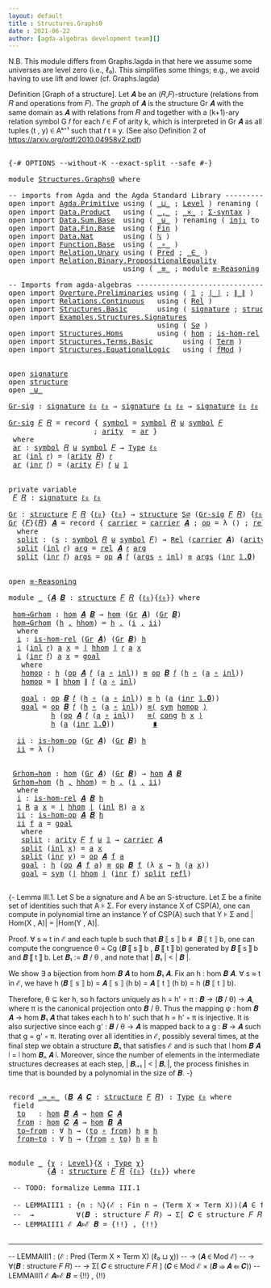 ```yaml
---
layout: default
title : Structures.Graphs0
date : 2021-06-22
author: [agda-algebras development team][]
---
```


N.B. This module differs from Graphs.lagda in that here we assume some universes are level zero (i.e., ℓ₀). This simplifies some things; e.g., we avoid having to use lift and lower (cf. Graphs.lagda)

Definition [Graph of a structure]. Let 𝑨 be an (𝑅,𝐹)-structure (relations from 𝑅 and operations from 𝐹).
The *graph* of 𝑨 is the structure Gr 𝑨 with the same domain as 𝑨 with relations from 𝑅 and together with a (k+1)-ary relation symbol G 𝑓 for each 𝑓 ∈ 𝐹 of arity k, which is interpreted in Gr 𝑨 as all tuples (t , y) ∈ Aᵏ⁺¹ such that 𝑓 t ≡ y. (See also Definition 2 of https://arxiv.org/pdf/2010.04958v2.pdf)


<pre class="Agda">

<a id="743" class="Symbol">{-#</a> <a id="747" class="Keyword">OPTIONS</a> <a id="755" class="Pragma">--without-K</a> <a id="767" class="Pragma">--exact-split</a> <a id="781" class="Pragma">--safe</a> <a id="788" class="Symbol">#-}</a>

<a id="793" class="Keyword">module</a> <a id="800" href="Structures.Graphs0.html" class="Module">Structures.Graphs0</a> <a id="819" class="Keyword">where</a>

<a id="826" class="Comment">-- imports from Agda and the Agda Standard Library -------------------------------------------</a>
<a id="921" class="Keyword">open</a> <a id="926" class="Keyword">import</a> <a id="933" href="Agda.Primitive.html" class="Module">Agda.Primitive</a> <a id="948" class="Keyword">using</a> <a id="954" class="Symbol">(</a> <a id="956" href="Agda.Primitive.html#810" class="Primitive Operator">_⊔_</a> <a id="960" class="Symbol">;</a> <a id="962" href="Agda.Primitive.html#597" class="Postulate">Level</a> <a id="968" class="Symbol">)</a> <a id="970" class="Keyword">renaming</a> <a id="979" class="Symbol">(</a> <a id="981" href="Agda.Primitive.html#326" class="Primitive">Set</a> <a id="985" class="Symbol">to</a> <a id="988" class="Primitive">Type</a> <a id="993" class="Symbol">;</a> <a id="995" href="Agda.Primitive.html#764" class="Primitive">lzero</a> <a id="1001" class="Symbol">to</a> <a id="1004" class="Primitive">ℓ₀</a> <a id="1007" class="Symbol">)</a>
<a id="1009" class="Keyword">open</a> <a id="1014" class="Keyword">import</a> <a id="1021" href="Data.Product.html" class="Module">Data.Product</a>   <a id="1036" class="Keyword">using</a> <a id="1042" class="Symbol">(</a> <a id="1044" href="Agda.Builtin.Sigma.html#236" class="InductiveConstructor Operator">_,_</a> <a id="1048" class="Symbol">;</a> <a id="1050" href="Data.Product.html#1167" class="Function Operator">_×_</a> <a id="1054" class="Symbol">;</a> <a id="1056" href="Data.Product.html#916" class="Function">Σ-syntax</a> <a id="1065" class="Symbol">)</a>
<a id="1067" class="Keyword">open</a> <a id="1072" class="Keyword">import</a> <a id="1079" href="Data.Sum.Base.html" class="Module">Data.Sum.Base</a>  <a id="1094" class="Keyword">using</a> <a id="1100" class="Symbol">(</a> <a id="1102" href="Data.Sum.Base.html#734" class="Datatype Operator">_⊎_</a> <a id="1106" class="Symbol">)</a> <a id="1108" class="Keyword">renaming</a> <a id="1117" class="Symbol">(</a> <a id="1119" href="Data.Sum.Base.html#784" class="InductiveConstructor">inj₁</a> <a id="1124" class="Symbol">to</a> <a id="1127" class="InductiveConstructor">inl</a> <a id="1131" class="Symbol">;</a> <a id="1133" href="Data.Sum.Base.html#809" class="InductiveConstructor">inj₂</a> <a id="1138" class="Symbol">to</a> <a id="1141" class="InductiveConstructor">inr</a> <a id="1145" class="Symbol">)</a>
<a id="1147" class="Keyword">open</a> <a id="1152" class="Keyword">import</a> <a id="1159" href="Data.Fin.Base.html" class="Module">Data.Fin.Base</a>  <a id="1174" class="Keyword">using</a> <a id="1180" class="Symbol">(</a> <a id="1182" href="Data.Fin.Base.html#1126" class="Datatype">Fin</a> <a id="1186" class="Symbol">)</a>
<a id="1188" class="Keyword">open</a> <a id="1193" class="Keyword">import</a> <a id="1200" href="Data.Nat.html" class="Module">Data.Nat</a>       <a id="1215" class="Keyword">using</a> <a id="1221" class="Symbol">(</a> <a id="1223" href="Agda.Builtin.Nat.html#192" class="Datatype">ℕ</a> <a id="1225" class="Symbol">)</a>
<a id="1227" class="Keyword">open</a> <a id="1232" class="Keyword">import</a> <a id="1239" href="Function.Base.html" class="Module">Function.Base</a>  <a id="1254" class="Keyword">using</a> <a id="1260" class="Symbol">(</a> <a id="1262" href="Function.Base.html#1031" class="Function Operator">_∘_</a> <a id="1266" class="Symbol">)</a>
<a id="1268" class="Keyword">open</a> <a id="1273" class="Keyword">import</a> <a id="1280" href="Relation.Unary.html" class="Module">Relation.Unary</a> <a id="1295" class="Keyword">using</a> <a id="1301" class="Symbol">(</a> <a id="1303" href="Relation.Unary.html#1101" class="Function">Pred</a> <a id="1308" class="Symbol">;</a> <a id="1310" href="Relation.Unary.html#1523" class="Function Operator">_∈_</a> <a id="1314" class="Symbol">)</a>
<a id="1316" class="Keyword">open</a> <a id="1321" class="Keyword">import</a> <a id="1328" href="Relation.Binary.PropositionalEquality.html" class="Module">Relation.Binary.PropositionalEquality</a>
                           <a id="1393" class="Keyword">using</a> <a id="1399" class="Symbol">(</a> <a id="1401" href="Agda.Builtin.Equality.html#151" class="Datatype Operator">_≡_</a> <a id="1405" class="Symbol">;</a> <a id="1407" class="Keyword">module</a> <a id="1414" href="Relation.Binary.PropositionalEquality.Core.html#2708" class="Module">≡-Reasoning</a> <a id="1426" class="Symbol">;</a> <a id="1428" href="Relation.Binary.PropositionalEquality.Core.html#1130" class="Function">cong</a> <a id="1433" class="Symbol">;</a> <a id="1435" href="Relation.Binary.PropositionalEquality.Core.html#1684" class="Function">sym</a> <a id="1439" class="Symbol">;</a> <a id="1441" href="Agda.Builtin.Equality.html#208" class="InductiveConstructor">refl</a> <a id="1446" class="Symbol">)</a>

<a id="1449" class="Comment">-- Imports from agda-algebras --------------------------------------------------------------</a>
<a id="1542" class="Keyword">open</a> <a id="1547" class="Keyword">import</a> <a id="1554" href="Overture.Preliminaries.html" class="Module">Overture.Preliminaries</a> <a id="1577" class="Keyword">using</a> <a id="1583" class="Symbol">(</a> <a id="1585" href="Overture.Preliminaries.html#3412" class="Datatype">𝟙</a> <a id="1587" class="Symbol">;</a> <a id="1589" href="Overture.Preliminaries.html#4155" class="Function Operator">∣_∣</a> <a id="1593" class="Symbol">;</a> <a id="1595" href="Overture.Preliminaries.html#4193" class="Function Operator">∥_∥</a> <a id="1599" class="Symbol">)</a>
<a id="1601" class="Keyword">open</a> <a id="1606" class="Keyword">import</a> <a id="1613" href="Relations.Continuous.html" class="Module">Relations.Continuous</a>   <a id="1636" class="Keyword">using</a> <a id="1642" class="Symbol">(</a> <a id="1644" href="Relations.Continuous.html#3768" class="Function">Rel</a> <a id="1648" class="Symbol">)</a>
<a id="1650" class="Keyword">open</a> <a id="1655" class="Keyword">import</a> <a id="1662" href="Structures.Basic.html" class="Module">Structures.Basic</a>       <a id="1685" class="Keyword">using</a> <a id="1691" class="Symbol">(</a> <a id="1693" href="Structures.Basic.html#1124" class="Record">signature</a> <a id="1703" class="Symbol">;</a> <a id="1705" href="Structures.Basic.html#1458" class="Record">structure</a> <a id="1715" class="Symbol">)</a>
<a id="1717" class="Keyword">open</a> <a id="1722" class="Keyword">import</a> <a id="1729" href="Examples.Structures.Signatures.html" class="Module">Examples.Structures.Signatures</a>
                                   <a id="1795" class="Keyword">using</a> <a id="1801" class="Symbol">(</a> <a id="1803" href="Examples.Structures.Signatures.html#566" class="Function">S∅</a> <a id="1806" class="Symbol">)</a>
<a id="1808" class="Keyword">open</a> <a id="1813" class="Keyword">import</a> <a id="1820" href="Structures.Homs.html" class="Module">Structures.Homs</a>        <a id="1843" class="Keyword">using</a> <a id="1849" class="Symbol">(</a> <a id="1851" href="Structures.Homs.html#2551" class="Function">hom</a> <a id="1855" class="Symbol">;</a> <a id="1857" href="Structures.Homs.html#2135" class="Function">is-hom-rel</a> <a id="1868" class="Symbol">;</a> <a id="1870" href="Structures.Homs.html#2354" class="Function">is-hom-op</a> <a id="1880" class="Symbol">)</a>
<a id="1882" class="Keyword">open</a> <a id="1887" class="Keyword">import</a> <a id="1894" href="Structures.Terms.Basic.html" class="Module">Structures.Terms.Basic</a>       <a id="1923" class="Keyword">using</a> <a id="1929" class="Symbol">(</a> <a id="1931" href="Structures.Terms.Basic.html#443" class="Datatype">Term</a> <a id="1936" class="Symbol">)</a>
<a id="1938" class="Keyword">open</a> <a id="1943" class="Keyword">import</a> <a id="1950" href="Structures.EquationalLogic.html" class="Module">Structures.EquationalLogic</a>   <a id="1979" class="Keyword">using</a> <a id="1985" class="Symbol">(</a> <a id="1987" href="Structures.EquationalLogic.html#1490" class="Function">fMod</a> <a id="1992" class="Symbol">)</a>


<a id="1996" class="Keyword">open</a> <a id="2001" href="Structures.Basic.html#1124" class="Module">signature</a>
<a id="2011" class="Keyword">open</a> <a id="2016" href="Structures.Basic.html#1458" class="Module">structure</a>
<a id="2026" class="Keyword">open</a> <a id="2031" href="Data.Sum.Base.html#734" class="Module Operator">_⊎_</a>

<a id="Gr-sig"></a><a id="2036" href="Structures.Graphs0.html#2036" class="Function">Gr-sig</a> <a id="2043" class="Symbol">:</a> <a id="2045" href="Structures.Basic.html#1124" class="Record">signature</a> <a id="2055" href="Structures.Graphs0.html#1004" class="Primitive">ℓ₀</a> <a id="2058" href="Structures.Graphs0.html#1004" class="Primitive">ℓ₀</a> <a id="2061" class="Symbol">→</a> <a id="2063" href="Structures.Basic.html#1124" class="Record">signature</a> <a id="2073" href="Structures.Graphs0.html#1004" class="Primitive">ℓ₀</a> <a id="2076" href="Structures.Graphs0.html#1004" class="Primitive">ℓ₀</a> <a id="2079" class="Symbol">→</a> <a id="2081" href="Structures.Basic.html#1124" class="Record">signature</a> <a id="2091" href="Structures.Graphs0.html#1004" class="Primitive">ℓ₀</a> <a id="2094" href="Structures.Graphs0.html#1004" class="Primitive">ℓ₀</a>

<a id="2098" href="Structures.Graphs0.html#2036" class="Function">Gr-sig</a> <a id="2105" href="Structures.Graphs0.html#2105" class="Bound">𝐹</a> <a id="2107" href="Structures.Graphs0.html#2107" class="Bound">𝑅</a> <a id="2109" class="Symbol">=</a> <a id="2111" class="Keyword">record</a> <a id="2118" class="Symbol">{</a> <a id="2120" href="Structures.Basic.html#1185" class="Field">symbol</a> <a id="2127" class="Symbol">=</a> <a id="2129" href="Structures.Basic.html#1185" class="Field">symbol</a> <a id="2136" href="Structures.Graphs0.html#2107" class="Bound">𝑅</a> <a id="2138" href="Data.Sum.Base.html#734" class="Datatype Operator">⊎</a> <a id="2140" href="Structures.Basic.html#1185" class="Field">symbol</a> <a id="2147" href="Structures.Graphs0.html#2105" class="Bound">𝐹</a>
                    <a id="2169" class="Symbol">;</a> <a id="2171" href="Structures.Basic.html#1203" class="Field">arity</a>  <a id="2178" class="Symbol">=</a> <a id="2180" href="Structures.Graphs0.html#2193" class="Function">ar</a> <a id="2183" class="Symbol">}</a>
 <a id="2186" class="Keyword">where</a>
 <a id="2193" href="Structures.Graphs0.html#2193" class="Function">ar</a> <a id="2196" class="Symbol">:</a> <a id="2198" href="Structures.Basic.html#1185" class="Field">symbol</a> <a id="2205" href="Structures.Graphs0.html#2107" class="Bound">𝑅</a> <a id="2207" href="Data.Sum.Base.html#734" class="Datatype Operator">⊎</a> <a id="2209" href="Structures.Basic.html#1185" class="Field">symbol</a> <a id="2216" href="Structures.Graphs0.html#2105" class="Bound">𝐹</a> <a id="2218" class="Symbol">→</a> <a id="2220" href="Structures.Graphs0.html#988" class="Primitive">Type</a> <a id="2225" href="Structures.Graphs0.html#1004" class="Primitive">ℓ₀</a>
 <a id="2229" href="Structures.Graphs0.html#2193" class="Function">ar</a> <a id="2232" class="Symbol">(</a><a id="2233" href="Structures.Graphs0.html#1127" class="InductiveConstructor">inl</a> <a id="2237" href="Structures.Graphs0.html#2237" class="Bound">𝑟</a><a id="2238" class="Symbol">)</a> <a id="2240" class="Symbol">=</a> <a id="2242" class="Symbol">(</a><a id="2243" href="Structures.Basic.html#1203" class="Field">arity</a> <a id="2249" href="Structures.Graphs0.html#2107" class="Bound">𝑅</a><a id="2250" class="Symbol">)</a> <a id="2252" href="Structures.Graphs0.html#2237" class="Bound">𝑟</a>
 <a id="2255" href="Structures.Graphs0.html#2193" class="Function">ar</a> <a id="2258" class="Symbol">(</a><a id="2259" href="Structures.Graphs0.html#1141" class="InductiveConstructor">inr</a> <a id="2263" href="Structures.Graphs0.html#2263" class="Bound">𝑓</a><a id="2264" class="Symbol">)</a> <a id="2266" class="Symbol">=</a> <a id="2268" class="Symbol">(</a><a id="2269" href="Structures.Basic.html#1203" class="Field">arity</a> <a id="2275" href="Structures.Graphs0.html#2105" class="Bound">𝐹</a><a id="2276" class="Symbol">)</a> <a id="2278" href="Structures.Graphs0.html#2263" class="Bound">𝑓</a> <a id="2280" href="Data.Sum.Base.html#734" class="Datatype Operator">⊎</a> <a id="2282" href="Overture.Preliminaries.html#3412" class="Datatype">𝟙</a>


<a id="2286" class="Keyword">private</a> <a id="2294" class="Keyword">variable</a>
 <a id="2304" href="Structures.Graphs0.html#2304" class="Generalizable">𝐹</a> <a id="2306" href="Structures.Graphs0.html#2306" class="Generalizable">𝑅</a> <a id="2308" class="Symbol">:</a> <a id="2310" href="Structures.Basic.html#1124" class="Record">signature</a> <a id="2320" href="Structures.Graphs0.html#1004" class="Primitive">ℓ₀</a> <a id="2323" href="Structures.Graphs0.html#1004" class="Primitive">ℓ₀</a>

<a id="Gr"></a><a id="2327" href="Structures.Graphs0.html#2327" class="Function">Gr</a> <a id="2330" class="Symbol">:</a> <a id="2332" href="Structures.Basic.html#1458" class="Record">structure</a> <a id="2342" href="Structures.Graphs0.html#2304" class="Generalizable">𝐹</a> <a id="2344" href="Structures.Graphs0.html#2306" class="Generalizable">𝑅</a> <a id="2346" class="Symbol">{</a><a id="2347" href="Structures.Graphs0.html#1004" class="Primitive">ℓ₀</a><a id="2349" class="Symbol">}</a> <a id="2351" class="Symbol">{</a><a id="2352" href="Structures.Graphs0.html#1004" class="Primitive">ℓ₀</a><a id="2354" class="Symbol">}</a> <a id="2356" class="Symbol">→</a> <a id="2358" href="Structures.Basic.html#1458" class="Record">structure</a> <a id="2368" href="Examples.Structures.Signatures.html#566" class="Function">S∅</a> <a id="2371" class="Symbol">(</a><a id="2372" href="Structures.Graphs0.html#2036" class="Function">Gr-sig</a> <a id="2379" href="Structures.Graphs0.html#2304" class="Generalizable">𝐹</a> <a id="2381" href="Structures.Graphs0.html#2306" class="Generalizable">𝑅</a><a id="2382" class="Symbol">)</a> <a id="2384" class="Symbol">{</a><a id="2385" href="Structures.Graphs0.html#1004" class="Primitive">ℓ₀</a><a id="2387" class="Symbol">}</a> <a id="2389" class="Symbol">{</a><a id="2390" href="Structures.Graphs0.html#1004" class="Primitive">ℓ₀</a><a id="2392" class="Symbol">}</a>
<a id="2394" href="Structures.Graphs0.html#2327" class="Function">Gr</a> <a id="2397" class="Symbol">{</a><a id="2398" href="Structures.Graphs0.html#2398" class="Bound">𝐹</a><a id="2399" class="Symbol">}{</a><a id="2401" href="Structures.Graphs0.html#2401" class="Bound">𝑅</a><a id="2402" class="Symbol">}</a> <a id="2404" href="Structures.Graphs0.html#2404" class="Bound">𝑨</a> <a id="2406" class="Symbol">=</a> <a id="2408" class="Keyword">record</a> <a id="2415" class="Symbol">{</a> <a id="2417" href="Structures.Basic.html#1610" class="Field">carrier</a> <a id="2425" class="Symbol">=</a> <a id="2427" href="Structures.Basic.html#1610" class="Field">carrier</a> <a id="2435" href="Structures.Graphs0.html#2404" class="Bound">𝑨</a> <a id="2437" class="Symbol">;</a> <a id="2439" href="Structures.Basic.html#1629" class="Field">op</a> <a id="2442" class="Symbol">=</a> <a id="2444" class="Symbol">λ</a> <a id="2446" class="Symbol">()</a> <a id="2449" class="Symbol">;</a> <a id="2451" href="Structures.Basic.html#1713" class="Field">rel</a> <a id="2455" class="Symbol">=</a> <a id="2457" href="Structures.Graphs0.html#2475" class="Function">split</a> <a id="2463" class="Symbol">}</a>
  <a id="2467" class="Keyword">where</a>
  <a id="2475" href="Structures.Graphs0.html#2475" class="Function">split</a> <a id="2481" class="Symbol">:</a> <a id="2483" class="Symbol">(</a><a id="2484" href="Structures.Graphs0.html#2484" class="Bound">s</a> <a id="2486" class="Symbol">:</a> <a id="2488" href="Structures.Basic.html#1185" class="Field">symbol</a> <a id="2495" href="Structures.Graphs0.html#2401" class="Bound">𝑅</a> <a id="2497" href="Data.Sum.Base.html#734" class="Datatype Operator">⊎</a> <a id="2499" href="Structures.Basic.html#1185" class="Field">symbol</a> <a id="2506" href="Structures.Graphs0.html#2398" class="Bound">𝐹</a><a id="2507" class="Symbol">)</a> <a id="2509" class="Symbol">→</a> <a id="2511" href="Relations.Continuous.html#3768" class="Function">Rel</a> <a id="2515" class="Symbol">(</a><a id="2516" href="Structures.Basic.html#1610" class="Field">carrier</a> <a id="2524" href="Structures.Graphs0.html#2404" class="Bound">𝑨</a><a id="2525" class="Symbol">)</a> <a id="2527" class="Symbol">(</a><a id="2528" href="Structures.Basic.html#1203" class="Field">arity</a> <a id="2534" class="Symbol">(</a><a id="2535" href="Structures.Graphs0.html#2036" class="Function">Gr-sig</a> <a id="2542" href="Structures.Graphs0.html#2398" class="Bound">𝐹</a> <a id="2544" href="Structures.Graphs0.html#2401" class="Bound">𝑅</a><a id="2545" class="Symbol">)</a> <a id="2547" href="Structures.Graphs0.html#2484" class="Bound">s</a><a id="2548" class="Symbol">)</a> <a id="2550" class="Symbol">{</a><a id="2551" href="Structures.Graphs0.html#1004" class="Primitive">ℓ₀</a><a id="2553" class="Symbol">}</a>
  <a id="2557" href="Structures.Graphs0.html#2475" class="Function">split</a> <a id="2563" class="Symbol">(</a><a id="2564" href="Structures.Graphs0.html#1127" class="InductiveConstructor">inl</a> <a id="2568" href="Structures.Graphs0.html#2568" class="Bound">𝑟</a><a id="2569" class="Symbol">)</a> <a id="2571" href="Structures.Graphs0.html#2571" class="Bound">arg</a> <a id="2575" class="Symbol">=</a> <a id="2577" href="Structures.Basic.html#1713" class="Field">rel</a> <a id="2581" href="Structures.Graphs0.html#2404" class="Bound">𝑨</a> <a id="2583" href="Structures.Graphs0.html#2568" class="Bound">𝑟</a> <a id="2585" href="Structures.Graphs0.html#2571" class="Bound">arg</a>
  <a id="2591" href="Structures.Graphs0.html#2475" class="Function">split</a> <a id="2597" class="Symbol">(</a><a id="2598" href="Structures.Graphs0.html#1141" class="InductiveConstructor">inr</a> <a id="2602" href="Structures.Graphs0.html#2602" class="Bound">𝑓</a><a id="2603" class="Symbol">)</a> <a id="2605" href="Structures.Graphs0.html#2605" class="Bound">args</a> <a id="2610" class="Symbol">=</a> <a id="2612" href="Structures.Basic.html#1629" class="Field">op</a> <a id="2615" href="Structures.Graphs0.html#2404" class="Bound">𝑨</a> <a id="2617" href="Structures.Graphs0.html#2602" class="Bound">𝑓</a> <a id="2619" class="Symbol">(</a><a id="2620" href="Structures.Graphs0.html#2605" class="Bound">args</a> <a id="2625" href="Function.Base.html#1031" class="Function Operator">∘</a> <a id="2627" href="Structures.Graphs0.html#1127" class="InductiveConstructor">inl</a><a id="2630" class="Symbol">)</a> <a id="2632" href="Agda.Builtin.Equality.html#151" class="Datatype Operator">≡</a> <a id="2634" href="Structures.Graphs0.html#2605" class="Bound">args</a> <a id="2639" class="Symbol">(</a><a id="2640" href="Structures.Graphs0.html#1141" class="InductiveConstructor">inr</a> <a id="2644" href="Overture.Preliminaries.html#3431" class="InductiveConstructor">𝟙.𝟎</a><a id="2647" class="Symbol">)</a>


<a id="2651" class="Keyword">open</a> <a id="2656" href="Relation.Binary.PropositionalEquality.Core.html#2708" class="Module">≡-Reasoning</a>

<a id="2669" class="Keyword">module</a> <a id="2676" href="Structures.Graphs0.html#2676" class="Module">_</a> <a id="2678" class="Symbol">{</a><a id="2679" href="Structures.Graphs0.html#2679" class="Bound">𝑨</a> <a id="2681" href="Structures.Graphs0.html#2681" class="Bound">𝑩</a> <a id="2683" class="Symbol">:</a> <a id="2685" href="Structures.Basic.html#1458" class="Record">structure</a> <a id="2695" href="Structures.Graphs0.html#2304" class="Generalizable">𝐹</a> <a id="2697" href="Structures.Graphs0.html#2306" class="Generalizable">𝑅</a> <a id="2699" class="Symbol">{</a><a id="2700" href="Structures.Graphs0.html#1004" class="Primitive">ℓ₀</a><a id="2702" class="Symbol">}{</a><a id="2704" href="Structures.Graphs0.html#1004" class="Primitive">ℓ₀</a><a id="2706" class="Symbol">}}</a> <a id="2709" class="Keyword">where</a>

 <a id="2717" href="Structures.Graphs0.html#2717" class="Function">hom→Grhom</a> <a id="2727" class="Symbol">:</a> <a id="2729" href="Structures.Homs.html#2551" class="Function">hom</a> <a id="2733" href="Structures.Graphs0.html#2679" class="Bound">𝑨</a> <a id="2735" href="Structures.Graphs0.html#2681" class="Bound">𝑩</a> <a id="2737" class="Symbol">→</a> <a id="2739" href="Structures.Homs.html#2551" class="Function">hom</a> <a id="2743" class="Symbol">(</a><a id="2744" href="Structures.Graphs0.html#2327" class="Function">Gr</a> <a id="2747" href="Structures.Graphs0.html#2679" class="Bound">𝑨</a><a id="2748" class="Symbol">)</a> <a id="2750" class="Symbol">(</a><a id="2751" href="Structures.Graphs0.html#2327" class="Function">Gr</a> <a id="2754" href="Structures.Graphs0.html#2681" class="Bound">𝑩</a><a id="2755" class="Symbol">)</a>
 <a id="2758" href="Structures.Graphs0.html#2717" class="Function">hom→Grhom</a> <a id="2768" class="Symbol">(</a><a id="2769" href="Structures.Graphs0.html#2769" class="Bound">h</a> <a id="2771" href="Agda.Builtin.Sigma.html#236" class="InductiveConstructor Operator">,</a> <a id="2773" href="Structures.Graphs0.html#2773" class="Bound">hhom</a><a id="2777" class="Symbol">)</a> <a id="2779" class="Symbol">=</a> <a id="2781" href="Structures.Graphs0.html#2769" class="Bound">h</a> <a id="2783" href="Agda.Builtin.Sigma.html#236" class="InductiveConstructor Operator">,</a> <a id="2785" class="Symbol">(</a><a id="2786" href="Structures.Graphs0.html#2804" class="Function">i</a> <a id="2788" href="Agda.Builtin.Sigma.html#236" class="InductiveConstructor Operator">,</a> <a id="2790" href="Structures.Graphs0.html#3175" class="Function">ii</a><a id="2792" class="Symbol">)</a>
  <a id="2796" class="Keyword">where</a>
  <a id="2804" href="Structures.Graphs0.html#2804" class="Function">i</a> <a id="2806" class="Symbol">:</a> <a id="2808" href="Structures.Homs.html#2135" class="Function">is-hom-rel</a> <a id="2819" class="Symbol">(</a><a id="2820" href="Structures.Graphs0.html#2327" class="Function">Gr</a> <a id="2823" href="Structures.Graphs0.html#2679" class="Bound">𝑨</a><a id="2824" class="Symbol">)</a> <a id="2826" class="Symbol">(</a><a id="2827" href="Structures.Graphs0.html#2327" class="Function">Gr</a> <a id="2830" href="Structures.Graphs0.html#2681" class="Bound">𝑩</a><a id="2831" class="Symbol">)</a> <a id="2833" href="Structures.Graphs0.html#2769" class="Bound">h</a>
  <a id="2837" href="Structures.Graphs0.html#2804" class="Function">i</a> <a id="2839" class="Symbol">(</a><a id="2840" href="Structures.Graphs0.html#1127" class="InductiveConstructor">inl</a> <a id="2844" href="Structures.Graphs0.html#2844" class="Bound">𝑟</a><a id="2845" class="Symbol">)</a> <a id="2847" href="Structures.Graphs0.html#2847" class="Bound">a</a> <a id="2849" href="Structures.Graphs0.html#2849" class="Bound">x</a> <a id="2851" class="Symbol">=</a> <a id="2853" href="Overture.Preliminaries.html#4155" class="Function Operator">∣</a> <a id="2855" href="Structures.Graphs0.html#2773" class="Bound">hhom</a> <a id="2860" href="Overture.Preliminaries.html#4155" class="Function Operator">∣</a> <a id="2862" href="Structures.Graphs0.html#2844" class="Bound">𝑟</a> <a id="2864" href="Structures.Graphs0.html#2847" class="Bound">a</a> <a id="2866" href="Structures.Graphs0.html#2849" class="Bound">x</a>
  <a id="2870" href="Structures.Graphs0.html#2804" class="Function">i</a> <a id="2872" class="Symbol">(</a><a id="2873" href="Structures.Graphs0.html#1141" class="InductiveConstructor">inr</a> <a id="2877" href="Structures.Graphs0.html#2877" class="Bound">𝑓</a><a id="2878" class="Symbol">)</a> <a id="2880" href="Structures.Graphs0.html#2880" class="Bound">a</a> <a id="2882" href="Structures.Graphs0.html#2882" class="Bound">x</a> <a id="2884" class="Symbol">=</a> <a id="2886" href="Structures.Graphs0.html#2993" class="Function">goal</a>
   <a id="2894" class="Keyword">where</a>
   <a id="2903" href="Structures.Graphs0.html#2903" class="Function">homop</a> <a id="2909" class="Symbol">:</a> <a id="2911" href="Structures.Graphs0.html#2769" class="Bound">h</a> <a id="2913" class="Symbol">(</a><a id="2914" href="Structures.Basic.html#1629" class="Field">op</a> <a id="2917" href="Structures.Graphs0.html#2679" class="Bound">𝑨</a> <a id="2919" href="Structures.Graphs0.html#2877" class="Bound">𝑓</a> <a id="2921" class="Symbol">(</a><a id="2922" href="Structures.Graphs0.html#2880" class="Bound">a</a> <a id="2924" href="Function.Base.html#1031" class="Function Operator">∘</a> <a id="2926" href="Structures.Graphs0.html#1127" class="InductiveConstructor">inl</a><a id="2929" class="Symbol">))</a> <a id="2932" href="Agda.Builtin.Equality.html#151" class="Datatype Operator">≡</a> <a id="2934" href="Structures.Basic.html#1629" class="Field">op</a> <a id="2937" href="Structures.Graphs0.html#2681" class="Bound">𝑩</a> <a id="2939" href="Structures.Graphs0.html#2877" class="Bound">𝑓</a> <a id="2941" class="Symbol">(</a><a id="2942" href="Structures.Graphs0.html#2769" class="Bound">h</a> <a id="2944" href="Function.Base.html#1031" class="Function Operator">∘</a> <a id="2946" class="Symbol">(</a><a id="2947" href="Structures.Graphs0.html#2880" class="Bound">a</a> <a id="2949" href="Function.Base.html#1031" class="Function Operator">∘</a> <a id="2951" href="Structures.Graphs0.html#1127" class="InductiveConstructor">inl</a><a id="2954" class="Symbol">))</a>
   <a id="2960" href="Structures.Graphs0.html#2903" class="Function">homop</a> <a id="2966" class="Symbol">=</a> <a id="2968" href="Overture.Preliminaries.html#4193" class="Function Operator">∥</a> <a id="2970" href="Structures.Graphs0.html#2773" class="Bound">hhom</a> <a id="2975" href="Overture.Preliminaries.html#4193" class="Function Operator">∥</a> <a id="2977" href="Structures.Graphs0.html#2877" class="Bound">𝑓</a> <a id="2979" class="Symbol">(</a><a id="2980" href="Structures.Graphs0.html#2880" class="Bound">a</a> <a id="2982" href="Function.Base.html#1031" class="Function Operator">∘</a> <a id="2984" href="Structures.Graphs0.html#1127" class="InductiveConstructor">inl</a><a id="2987" class="Symbol">)</a>

   <a id="2993" href="Structures.Graphs0.html#2993" class="Function">goal</a> <a id="2998" class="Symbol">:</a> <a id="3000" href="Structures.Basic.html#1629" class="Field">op</a> <a id="3003" href="Structures.Graphs0.html#2681" class="Bound">𝑩</a> <a id="3005" href="Structures.Graphs0.html#2877" class="Bound">𝑓</a> <a id="3007" class="Symbol">(</a><a id="3008" href="Structures.Graphs0.html#2769" class="Bound">h</a> <a id="3010" href="Function.Base.html#1031" class="Function Operator">∘</a> <a id="3012" class="Symbol">(</a><a id="3013" href="Structures.Graphs0.html#2880" class="Bound">a</a> <a id="3015" href="Function.Base.html#1031" class="Function Operator">∘</a> <a id="3017" href="Structures.Graphs0.html#1127" class="InductiveConstructor">inl</a><a id="3020" class="Symbol">))</a> <a id="3023" href="Agda.Builtin.Equality.html#151" class="Datatype Operator">≡</a> <a id="3025" href="Structures.Graphs0.html#2769" class="Bound">h</a> <a id="3027" class="Symbol">(</a><a id="3028" href="Structures.Graphs0.html#2880" class="Bound">a</a> <a id="3030" class="Symbol">(</a><a id="3031" href="Structures.Graphs0.html#1141" class="InductiveConstructor">inr</a> <a id="3035" href="Overture.Preliminaries.html#3431" class="InductiveConstructor">𝟙.𝟎</a><a id="3038" class="Symbol">))</a>
   <a id="3044" href="Structures.Graphs0.html#2993" class="Function">goal</a> <a id="3049" class="Symbol">=</a> <a id="3051" href="Structures.Basic.html#1629" class="Field">op</a> <a id="3054" href="Structures.Graphs0.html#2681" class="Bound">𝑩</a> <a id="3056" href="Structures.Graphs0.html#2877" class="Bound">𝑓</a> <a id="3058" class="Symbol">(</a><a id="3059" href="Structures.Graphs0.html#2769" class="Bound">h</a> <a id="3061" href="Function.Base.html#1031" class="Function Operator">∘</a> <a id="3063" class="Symbol">(</a><a id="3064" href="Structures.Graphs0.html#2880" class="Bound">a</a> <a id="3066" href="Function.Base.html#1031" class="Function Operator">∘</a> <a id="3068" href="Structures.Graphs0.html#1127" class="InductiveConstructor">inl</a><a id="3071" class="Symbol">))</a> <a id="3074" href="Relation.Binary.PropositionalEquality.Core.html#2923" class="Function">≡⟨</a> <a id="3077" href="Relation.Binary.PropositionalEquality.Core.html#1684" class="Function">sym</a> <a id="3081" href="Structures.Graphs0.html#2903" class="Function">homop</a> <a id="3087" href="Relation.Binary.PropositionalEquality.Core.html#2923" class="Function">⟩</a>
          <a id="3099" href="Structures.Graphs0.html#2769" class="Bound">h</a> <a id="3101" class="Symbol">(</a><a id="3102" href="Structures.Basic.html#1629" class="Field">op</a> <a id="3105" href="Structures.Graphs0.html#2679" class="Bound">𝑨</a> <a id="3107" href="Structures.Graphs0.html#2877" class="Bound">𝑓</a> <a id="3109" class="Symbol">(</a><a id="3110" href="Structures.Graphs0.html#2880" class="Bound">a</a> <a id="3112" href="Function.Base.html#1031" class="Function Operator">∘</a> <a id="3114" href="Structures.Graphs0.html#1127" class="InductiveConstructor">inl</a><a id="3117" class="Symbol">))</a>   <a id="3122" href="Relation.Binary.PropositionalEquality.Core.html#2923" class="Function">≡⟨</a> <a id="3125" href="Relation.Binary.PropositionalEquality.Core.html#1130" class="Function">cong</a> <a id="3130" href="Structures.Graphs0.html#2769" class="Bound">h</a> <a id="3132" href="Structures.Graphs0.html#2882" class="Bound">x</a> <a id="3134" href="Relation.Binary.PropositionalEquality.Core.html#2923" class="Function">⟩</a>
          <a id="3146" href="Structures.Graphs0.html#2769" class="Bound">h</a> <a id="3148" class="Symbol">(</a><a id="3149" href="Structures.Graphs0.html#2880" class="Bound">a</a> <a id="3151" class="Symbol">(</a><a id="3152" href="Structures.Graphs0.html#1141" class="InductiveConstructor">inr</a> <a id="3156" href="Overture.Preliminaries.html#3431" class="InductiveConstructor">𝟙.𝟎</a><a id="3159" class="Symbol">))</a>         <a id="3170" href="Relation.Binary.PropositionalEquality.Core.html#3105" class="Function Operator">∎</a>

  <a id="3175" href="Structures.Graphs0.html#3175" class="Function">ii</a> <a id="3178" class="Symbol">:</a> <a id="3180" href="Structures.Homs.html#2354" class="Function">is-hom-op</a> <a id="3190" class="Symbol">(</a><a id="3191" href="Structures.Graphs0.html#2327" class="Function">Gr</a> <a id="3194" href="Structures.Graphs0.html#2679" class="Bound">𝑨</a><a id="3195" class="Symbol">)</a> <a id="3197" class="Symbol">(</a><a id="3198" href="Structures.Graphs0.html#2327" class="Function">Gr</a> <a id="3201" href="Structures.Graphs0.html#2681" class="Bound">𝑩</a><a id="3202" class="Symbol">)</a> <a id="3204" href="Structures.Graphs0.html#2769" class="Bound">h</a>
  <a id="3208" href="Structures.Graphs0.html#3175" class="Function">ii</a> <a id="3211" class="Symbol">=</a> <a id="3213" class="Symbol">λ</a> <a id="3215" class="Symbol">()</a>


 <a id="3221" href="Structures.Graphs0.html#3221" class="Function">Grhom→hom</a> <a id="3231" class="Symbol">:</a> <a id="3233" href="Structures.Homs.html#2551" class="Function">hom</a> <a id="3237" class="Symbol">(</a><a id="3238" href="Structures.Graphs0.html#2327" class="Function">Gr</a> <a id="3241" href="Structures.Graphs0.html#2679" class="Bound">𝑨</a><a id="3242" class="Symbol">)</a> <a id="3244" class="Symbol">(</a><a id="3245" href="Structures.Graphs0.html#2327" class="Function">Gr</a> <a id="3248" href="Structures.Graphs0.html#2681" class="Bound">𝑩</a><a id="3249" class="Symbol">)</a> <a id="3251" class="Symbol">→</a> <a id="3253" href="Structures.Homs.html#2551" class="Function">hom</a> <a id="3257" href="Structures.Graphs0.html#2679" class="Bound">𝑨</a> <a id="3259" href="Structures.Graphs0.html#2681" class="Bound">𝑩</a>
 <a id="3262" href="Structures.Graphs0.html#3221" class="Function">Grhom→hom</a> <a id="3272" class="Symbol">(</a><a id="3273" href="Structures.Graphs0.html#3273" class="Bound">h</a> <a id="3275" href="Agda.Builtin.Sigma.html#236" class="InductiveConstructor Operator">,</a> <a id="3277" href="Structures.Graphs0.html#3277" class="Bound">hhom</a><a id="3281" class="Symbol">)</a> <a id="3283" class="Symbol">=</a> <a id="3285" href="Structures.Graphs0.html#3273" class="Bound">h</a> <a id="3287" href="Agda.Builtin.Sigma.html#236" class="InductiveConstructor Operator">,</a> <a id="3289" class="Symbol">(</a><a id="3290" href="Structures.Graphs0.html#3308" class="Function">i</a> <a id="3292" href="Agda.Builtin.Sigma.html#236" class="InductiveConstructor Operator">,</a> <a id="3294" href="Structures.Graphs0.html#3364" class="Function">ii</a><a id="3296" class="Symbol">)</a>
  <a id="3300" class="Keyword">where</a>
  <a id="3308" href="Structures.Graphs0.html#3308" class="Function">i</a> <a id="3310" class="Symbol">:</a> <a id="3312" href="Structures.Homs.html#2135" class="Function">is-hom-rel</a> <a id="3323" href="Structures.Graphs0.html#2679" class="Bound">𝑨</a> <a id="3325" href="Structures.Graphs0.html#2681" class="Bound">𝑩</a> <a id="3327" href="Structures.Graphs0.html#3273" class="Bound">h</a>
  <a id="3331" href="Structures.Graphs0.html#3308" class="Function">i</a> <a id="3333" href="Structures.Graphs0.html#3333" class="Bound">R</a> <a id="3335" href="Structures.Graphs0.html#3335" class="Bound">a</a> <a id="3337" href="Structures.Graphs0.html#3337" class="Bound">x</a> <a id="3339" class="Symbol">=</a> <a id="3341" href="Overture.Preliminaries.html#4155" class="Function Operator">∣</a> <a id="3343" href="Structures.Graphs0.html#3277" class="Bound">hhom</a> <a id="3348" href="Overture.Preliminaries.html#4155" class="Function Operator">∣</a> <a id="3350" class="Symbol">(</a><a id="3351" href="Structures.Graphs0.html#1127" class="InductiveConstructor">inl</a> <a id="3355" href="Structures.Graphs0.html#3333" class="Bound">R</a><a id="3356" class="Symbol">)</a> <a id="3358" href="Structures.Graphs0.html#3335" class="Bound">a</a> <a id="3360" href="Structures.Graphs0.html#3337" class="Bound">x</a>
  <a id="3364" href="Structures.Graphs0.html#3364" class="Function">ii</a> <a id="3367" class="Symbol">:</a> <a id="3369" href="Structures.Homs.html#2354" class="Function">is-hom-op</a> <a id="3379" href="Structures.Graphs0.html#2679" class="Bound">𝑨</a> <a id="3381" href="Structures.Graphs0.html#2681" class="Bound">𝑩</a> <a id="3383" href="Structures.Graphs0.html#3273" class="Bound">h</a>
  <a id="3387" href="Structures.Graphs0.html#3364" class="Function">ii</a> <a id="3390" href="Structures.Graphs0.html#3390" class="Bound">f</a> <a id="3392" href="Structures.Graphs0.html#3392" class="Bound">a</a> <a id="3394" class="Symbol">=</a> <a id="3396" href="Structures.Graphs0.html#3501" class="Function">goal</a>
   <a id="3404" class="Keyword">where</a>
   <a id="3413" href="Structures.Graphs0.html#3413" class="Function">split</a> <a id="3419" class="Symbol">:</a> <a id="3421" href="Structures.Basic.html#1203" class="Field">arity</a> <a id="3427" href="Structures.Graphs0.html#2695" class="Bound">𝐹</a> <a id="3429" href="Structures.Graphs0.html#3390" class="Bound">f</a> <a id="3431" href="Data.Sum.Base.html#734" class="Datatype Operator">⊎</a> <a id="3433" href="Overture.Preliminaries.html#3412" class="Datatype">𝟙</a> <a id="3435" class="Symbol">→</a> <a id="3437" href="Structures.Basic.html#1610" class="Field">carrier</a> <a id="3445" href="Structures.Graphs0.html#2679" class="Bound">𝑨</a>
   <a id="3450" href="Structures.Graphs0.html#3413" class="Function">split</a> <a id="3456" class="Symbol">(</a><a id="3457" href="Structures.Graphs0.html#1127" class="InductiveConstructor">inl</a> <a id="3461" href="Structures.Graphs0.html#3461" class="Bound">x</a><a id="3462" class="Symbol">)</a> <a id="3464" class="Symbol">=</a> <a id="3466" href="Structures.Graphs0.html#3392" class="Bound">a</a> <a id="3468" href="Structures.Graphs0.html#3461" class="Bound">x</a>
   <a id="3473" href="Structures.Graphs0.html#3413" class="Function">split</a> <a id="3479" class="Symbol">(</a><a id="3480" href="Structures.Graphs0.html#1141" class="InductiveConstructor">inr</a> <a id="3484" href="Structures.Graphs0.html#3484" class="Bound">y</a><a id="3485" class="Symbol">)</a> <a id="3487" class="Symbol">=</a> <a id="3489" href="Structures.Basic.html#1629" class="Field">op</a> <a id="3492" href="Structures.Graphs0.html#2679" class="Bound">𝑨</a> <a id="3494" href="Structures.Graphs0.html#3390" class="Bound">f</a> <a id="3496" href="Structures.Graphs0.html#3392" class="Bound">a</a>
   <a id="3501" href="Structures.Graphs0.html#3501" class="Function">goal</a> <a id="3506" class="Symbol">:</a> <a id="3508" href="Structures.Graphs0.html#3273" class="Bound">h</a> <a id="3510" class="Symbol">(</a><a id="3511" href="Structures.Basic.html#1629" class="Field">op</a> <a id="3514" href="Structures.Graphs0.html#2679" class="Bound">𝑨</a> <a id="3516" href="Structures.Graphs0.html#3390" class="Bound">f</a> <a id="3518" href="Structures.Graphs0.html#3392" class="Bound">a</a><a id="3519" class="Symbol">)</a> <a id="3521" href="Agda.Builtin.Equality.html#151" class="Datatype Operator">≡</a> <a id="3523" href="Structures.Basic.html#1629" class="Field">op</a> <a id="3526" href="Structures.Graphs0.html#2681" class="Bound">𝑩</a> <a id="3528" href="Structures.Graphs0.html#3390" class="Bound">f</a> <a id="3530" class="Symbol">(λ</a> <a id="3533" href="Structures.Graphs0.html#3533" class="Bound">x</a> <a id="3535" class="Symbol">→</a> <a id="3537" href="Structures.Graphs0.html#3273" class="Bound">h</a> <a id="3539" class="Symbol">(</a><a id="3540" href="Structures.Graphs0.html#3392" class="Bound">a</a> <a id="3542" href="Structures.Graphs0.html#3533" class="Bound">x</a><a id="3543" class="Symbol">))</a>
   <a id="3549" href="Structures.Graphs0.html#3501" class="Function">goal</a> <a id="3554" class="Symbol">=</a> <a id="3556" href="Relation.Binary.PropositionalEquality.Core.html#1684" class="Function">sym</a> <a id="3560" class="Symbol">(</a><a id="3561" href="Overture.Preliminaries.html#4155" class="Function Operator">∣</a> <a id="3563" href="Structures.Graphs0.html#3277" class="Bound">hhom</a> <a id="3568" href="Overture.Preliminaries.html#4155" class="Function Operator">∣</a> <a id="3570" class="Symbol">(</a><a id="3571" href="Structures.Graphs0.html#1141" class="InductiveConstructor">inr</a> <a id="3575" href="Structures.Graphs0.html#3390" class="Bound">f</a><a id="3576" class="Symbol">)</a> <a id="3578" href="Structures.Graphs0.html#3413" class="Function">split</a> <a id="3584" href="Agda.Builtin.Equality.html#208" class="InductiveConstructor">refl</a><a id="3588" class="Symbol">)</a>

</pre>

{- Lemma III.1. Let S be a signature and A be an S-structure.
Let Σ be a finite set of identities such that A ⊧ Σ. For every
instance X of CSP(A), one can compute in polynomial time an
instance Y of CSP(A) such that Y ⊧ Σ and | Hom(X , A)| = |Hom(Y , A)|.

Proof. ∀ s ≈ t in ℰ and each tuple b such that 𝑩 ⟦ s ⟧ b ≢ 𝑩 ⟦ t ⟧ b, one can compute
the congruence θ = Cg (𝑩 ⟦ s ⟧ b , 𝑩 ⟦ t ⟧ b) generated by 𝑩 ⟦ s ⟧ b and 𝑩 ⟦ t ⟧ b.
Let 𝑩₁ := 𝑩 / θ , and note that | 𝑩₁ | < | 𝑩 |.

We show ∃ a bijection from hom 𝑩 𝑨 to hom 𝑩₁ 𝑨.
Fix an h : hom 𝑩 𝑨.
∀ s ≈ t in ℰ, we have h (𝑩 ⟦ s ⟧ b) = 𝑨 ⟦ s ⟧ (h b) = 𝑨 ⟦ t ⟧ (h b) = h (𝑩 ⟦ t ⟧ b).

Therefore, θ ⊆ ker h, so h factors uniquely as h = h' ∘ π : 𝑩 → (𝑩 / θ) → 𝑨,
where π is the canonical projection onto 𝑩 / θ.
Thus the mapping φ : hom 𝑩 𝑨 → hom 𝑩₁ 𝑨 that takes each h to h' such that h = h' ∘ π
is injective.  It is also surjective since each g' : 𝑩 / θ → 𝑨 is mapped back to
a g : 𝑩 → 𝑨 such that g = g' ∘ π. Iterating over all identities in ℰ, possibly
several times, at the final step we obtain a structure 𝑩ₙ that satisfies ℰ
and is such that ∣ hom 𝑩 𝑨 ∣ = ∣ hom 𝑩ₙ 𝑨 ∣. Moreover, since the number of elements
in the intermediate structures decreases at each step, | 𝑩ᵢ₊₁ | < | 𝑩ᵢ |, the process
finishes in time that is bounded by a polynomial in the size of 𝑩.
-}


<pre class="Agda">

<a id="4934" class="Keyword">record</a> <a id="_⇛_⇚_"></a><a id="4941" href="Structures.Graphs0.html#4941" class="Record Operator">_⇛_⇚_</a> <a id="4947" class="Symbol">(</a><a id="4948" href="Structures.Graphs0.html#4948" class="Bound">𝑩</a> <a id="4950" href="Structures.Graphs0.html#4950" class="Bound">𝑨</a> <a id="4952" href="Structures.Graphs0.html#4952" class="Bound">𝑪</a> <a id="4954" class="Symbol">:</a> <a id="4956" href="Structures.Basic.html#1458" class="Record">structure</a> <a id="4966" href="Structures.Graphs0.html#2304" class="Generalizable">𝐹</a> <a id="4968" href="Structures.Graphs0.html#2306" class="Generalizable">𝑅</a><a id="4969" class="Symbol">)</a> <a id="4971" class="Symbol">:</a> <a id="4973" href="Structures.Graphs0.html#988" class="Primitive">Type</a> <a id="4978" href="Structures.Graphs0.html#1004" class="Primitive">ℓ₀</a> <a id="4981" class="Keyword">where</a>
 <a id="4988" class="Keyword">field</a>
  <a id="_⇛_⇚_.to"></a><a id="4996" href="Structures.Graphs0.html#4996" class="Field">to</a>   <a id="5001" class="Symbol">:</a> <a id="5003" href="Structures.Homs.html#2551" class="Function">hom</a> <a id="5007" href="Structures.Graphs0.html#4948" class="Bound">𝑩</a> <a id="5009" href="Structures.Graphs0.html#4950" class="Bound">𝑨</a> <a id="5011" class="Symbol">→</a> <a id="5013" href="Structures.Homs.html#2551" class="Function">hom</a> <a id="5017" href="Structures.Graphs0.html#4952" class="Bound">𝑪</a> <a id="5019" href="Structures.Graphs0.html#4950" class="Bound">𝑨</a>
  <a id="_⇛_⇚_.from"></a><a id="5023" href="Structures.Graphs0.html#5023" class="Field">from</a> <a id="5028" class="Symbol">:</a> <a id="5030" href="Structures.Homs.html#2551" class="Function">hom</a> <a id="5034" href="Structures.Graphs0.html#4952" class="Bound">𝑪</a> <a id="5036" href="Structures.Graphs0.html#4950" class="Bound">𝑨</a> <a id="5038" class="Symbol">→</a> <a id="5040" href="Structures.Homs.html#2551" class="Function">hom</a> <a id="5044" href="Structures.Graphs0.html#4948" class="Bound">𝑩</a> <a id="5046" href="Structures.Graphs0.html#4950" class="Bound">𝑨</a>
  <a id="_⇛_⇚_.to∼from"></a><a id="5050" href="Structures.Graphs0.html#5050" class="Field">to∼from</a> <a id="5058" class="Symbol">:</a> <a id="5060" class="Symbol">∀</a> <a id="5062" href="Structures.Graphs0.html#5062" class="Bound">h</a> <a id="5064" class="Symbol">→</a> <a id="5066" class="Symbol">(</a><a id="5067" href="Structures.Graphs0.html#4996" class="Field">to</a> <a id="5070" href="Function.Base.html#1031" class="Function Operator">∘</a> <a id="5072" href="Structures.Graphs0.html#5023" class="Field">from</a><a id="5076" class="Symbol">)</a> <a id="5078" href="Structures.Graphs0.html#5062" class="Bound">h</a> <a id="5080" href="Agda.Builtin.Equality.html#151" class="Datatype Operator">≡</a> <a id="5082" href="Structures.Graphs0.html#5062" class="Bound">h</a>
  <a id="_⇛_⇚_.from∼to"></a><a id="5086" href="Structures.Graphs0.html#5086" class="Field">from∼to</a> <a id="5094" class="Symbol">:</a> <a id="5096" class="Symbol">∀</a> <a id="5098" href="Structures.Graphs0.html#5098" class="Bound">h</a> <a id="5100" class="Symbol">→</a> <a id="5102" class="Symbol">(</a><a id="5103" href="Structures.Graphs0.html#5023" class="Field">from</a> <a id="5108" href="Function.Base.html#1031" class="Function Operator">∘</a> <a id="5110" href="Structures.Graphs0.html#4996" class="Field">to</a><a id="5112" class="Symbol">)</a> <a id="5114" href="Structures.Graphs0.html#5098" class="Bound">h</a> <a id="5116" href="Agda.Builtin.Equality.html#151" class="Datatype Operator">≡</a> <a id="5118" href="Structures.Graphs0.html#5098" class="Bound">h</a>


<a id="5122" class="Keyword">module</a> <a id="5129" href="Structures.Graphs0.html#5129" class="Module">_</a> <a id="5131" class="Symbol">{</a><a id="5132" href="Structures.Graphs0.html#5132" class="Bound">χ</a> <a id="5134" class="Symbol">:</a> <a id="5136" href="Agda.Primitive.html#597" class="Postulate">Level</a><a id="5141" class="Symbol">}{</a><a id="5143" href="Structures.Graphs0.html#5143" class="Bound">X</a> <a id="5145" class="Symbol">:</a> <a id="5147" href="Structures.Graphs0.html#988" class="Primitive">Type</a> <a id="5152" href="Structures.Graphs0.html#5132" class="Bound">χ</a><a id="5153" class="Symbol">}</a>
         <a id="5164" class="Symbol">{</a><a id="5165" href="Structures.Graphs0.html#5165" class="Bound">𝑨</a> <a id="5167" class="Symbol">:</a> <a id="5169" href="Structures.Basic.html#1458" class="Record">structure</a> <a id="5179" href="Structures.Graphs0.html#2304" class="Generalizable">𝐹</a> <a id="5181" href="Structures.Graphs0.html#2306" class="Generalizable">𝑅</a> <a id="5183" class="Symbol">{</a><a id="5184" href="Structures.Graphs0.html#1004" class="Primitive">ℓ₀</a><a id="5186" class="Symbol">}</a> <a id="5188" class="Symbol">{</a><a id="5189" href="Structures.Graphs0.html#1004" class="Primitive">ℓ₀</a><a id="5191" class="Symbol">}}</a> <a id="5194" class="Keyword">where</a>

 <a id="5202" class="Comment">-- TODO: formalize Lemma III.1</a>

 <a id="5235" class="Comment">-- LEMMAIII1 : {n : ℕ}(ℰ : Fin n → (Term X × Term X))(𝑨 ∈ fMod ℰ)</a>
 <a id="5302" class="Comment">--  →          ∀(𝑩 : structure 𝐹 𝑅) → Σ[ 𝑪 ∈ structure 𝐹 𝑅 ] (𝑪 ∈ fMod ℰ × (𝑩 ⇛ 𝑨 ⇚ 𝑪))</a>
 <a id="5391" class="Comment">-- LEMMAIII1 ℰ 𝑨⊧ℰ 𝑩 = {!!} , {!!}</a>

</pre>


------------------------------

[agda-algebras development team]: https://github.com/ualib/agda-algebras#the-agda-algebras-development-team



















 -- LEMMAIII1 : (ℰ : Pred (Term X × Term X) (ℓ₀ ⊔ χ))
 --  →          (𝑨 ∈ Mod ℰ)
 --  →          ∀(𝑩 : structure 𝐹 𝑅)
 --  →          Σ[ 𝑪 ∈ structure 𝐹 𝑅 ] (𝑪 ∈ Mod ℰ × (𝑩 ⇛ 𝑨 ⇚ 𝑪))
 -- LEMMAIII1 ℰ 𝑨⊧ℰ 𝑩 = {!!} , {!!}



